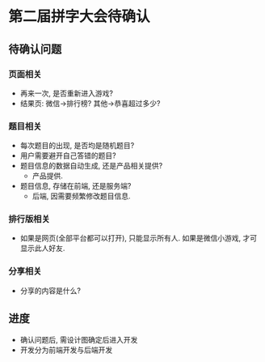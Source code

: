 # 第二届拼字大会待确认

## 待确认问题

### 页面相关

* 再来一次, 是否重新进入游戏?
* 结果页: 微信->排行榜? 其他->恭喜超过多少?

### 题目相关

* 每次题目的出现, 是否均是随机题目?
* 用户需要避开自己答错的题目?
* 题目信息的数据自动生成, 还是产品相关提供?
  * 产品提供.
* 题目信息, 存储在前端, 还是服务端?
  * 后端, 因需要频繁修改题目信息.

### 排行版相关

* 如果是网页(全部平台都可以打开), 只能显示所有人. 如果是微信小游戏, 才可显示此人好友.

### 分享相关

* 分享的内容是什么?

## 进度

* 确认问题后, 需设计图确定后进入开发
* 开发分为前端开发与后端开发
